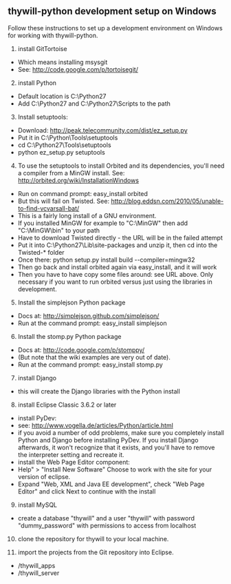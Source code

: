 thywill-python development setup on Windows
-------------------------------------------

Follow these instructions to set up a development environment on Windows for working with thywill-python.

1) install GitTortoise

  * Which means installing msysgit
  * See: http://code.google.com/p/tortoisegit/

2) install Python

  * Default location is C:\Python27
  * Add C:\Python27 and C:\Python27\Scripts to the path

3) Install setuptools:

  * Download: http://peak.telecommunity.com/dist/ez_setup.py
  * Put it in C:\Python\Tools\setuptools
  * cd C:\Python27\Tools\setuptools
  * python ez_setup.py setuptools

4) To use the setuptools to install Orbited and its dependencies, you'll need a compiler from a MinGW install. See: http://orbited.org/wiki/InstallationWindows

  * Run on command prompt: easy_install orbited
  * But this will fail on Twisted. See: http://blog.eddsn.com/2010/05/unable-to-find-vcvarsall-bat/
  * This is a fairly long install of a GNU environment.
  * If you installed MinGW for example to "C:\MinGW" then add "C:\MinGW\bin" to your path
  * Have to download Twisted directly - the URL will be in the failed attempt
  * Put it into C:\Python27\Lib\site-packages and unzip it, then cd into the Twisted-* folder
  * Once there: python setup.py install build --compiler=mingw32
  * Then go back and install orbited again via easy_install, and it will work
  * Then you have to have copy some files around: see URL above. Only necessary if you want to run orbited versus just using the libraries in development.

5) Install the simplejson Python package

  * Docs at: http://simplejson.github.com/simplejson/
  * Run at the command prompt: easy_install simplejson

6) Install the stomp.py Python package

  * Docs at: http://code.google.com/p/stomppy/
  * (But note that the wiki examples are very out of date).
  * Run at the command prompt: easy_install stomp.py

7) install Django

  * this will create the Django libraries with the Python install

8) install Eclipse Classic 3.6.2 or later

  * install PyDev:
  * see: http://www.vogella.de/articles/Python/article.html
  * if you avoid a number of odd problems, make sure you completely install Python and Django before installing PyDev. If you install Django afterwards, it won't recognize that it exists, and you'll have to remove the interpreter setting and recreate it.
  * install the Web Page Editor component:
  * Help" > "Install New Software" Choose to work with the site for your version of eclipse.
  * Expand "Web, XML and Java EE development", check "Web Page Editor" and click Next to continue with the install

9) install MySQL

  * create a database "thywill" and a user "thywill" with password "dummy_password" with permissions to access from localhost

10) clone the repository for thywill to your local machine.

11) import the projects from the Git repository into Eclipse.

  * /thywill_apps
  * /thywill_server

